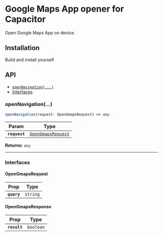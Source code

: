 # Google Maps App opener for Capacitor

Open Google Maps App on device.

## Installation
Build and install yourself

## API

<docgen-index>

* [`openNavigation(...)`](#opennavigation)
* [Interfaces](#interfaces)

</docgen-index>

<docgen-api>
<!--Update the source file JSDoc comments and rerun docgen to update the docs below-->

### openNavigation(...)

```typescript
openNavigation(request: OpenGmapsRequest) => any
```

| Param         | Type                                                          |
| ------------- | ------------------------------------------------------------- |
| **`request`** | <code><a href="#opengmapsrequest">OpenGmapsRequest</a></code> |

**Returns:** <code>any</code>

--------------------


### Interfaces


#### OpenGmapsRequest

| Prop        | Type                |
| ----------- | ------------------- |
| **`query`** | <code>string</code> |


#### OpenGmapsResponse

| Prop         | Type                 |
| ------------ | -------------------- |
| **`result`** | <code>boolean</code> |

</docgen-api>
